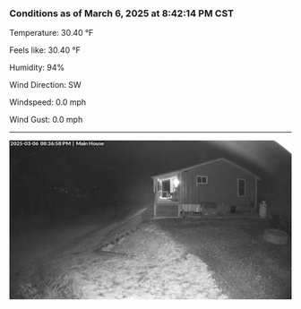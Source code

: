 ### Conditions as of March 6, 2025 at 8:42:14 PM CST 

Temperature: 30.40 &deg;F

Feels like: 30.40 &deg;F

Humidity: 94%

Wind Direction: SW

Windspeed: 0.0 mph

Wind Gust: 0.0 mph

---

<img src="./images/latest.jpeg"/>

